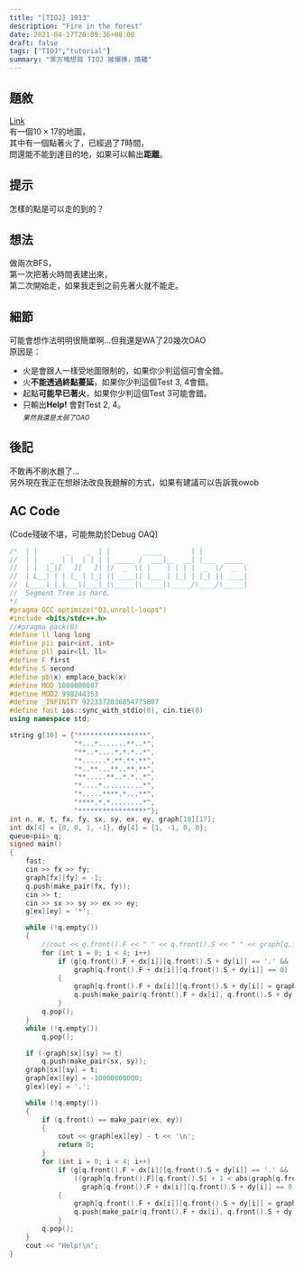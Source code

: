 ```yaml
---
title: "[TIOJ] 1013"
description: "Fire in the forest"
date: 2021-04-17T20:09:36+08:00
draft: false
tags: ["TIOJ","tutorial"]
summary: "笨方塊想寫 TIOJ 被爆揍，燒雞"
---
```


## 題敘

[Link](https://tioj.ck.tp.edu.tw/problems/1013)  
有一個$10\times17$的地圖，  
其中有一個點著火了，已經過了$T$時間，  
問還能不能到達目的地，如果可以輸出**距離**。  

## 提示
怎樣的點是可以走的到的？

## 想法
做兩次BFS，  
第一次把著火時間表建出來，  
第二次開始走，如果我走到之前先著火就不能走。  

## 細節
可能會想作法明明很簡單啊...但我還是WA了20幾次OAO  
原因是：
 - 火是會跟人一樣受地圖限制的，如果你少判這個可會全錯。  
 - 火**不能透過終點蔓延**，如果你少判這個Test 3, 4會錯。  
 - 起點**可能早已著火**，如果你少判這個Test 3可能會錯。  
 - 只輸出**Help!** 會對Test 2, 4。  
$_{果然我還是太弱了OAO}$ 

## 後記
不敢再不刷水題了...  
另外現在我正在想辦法改良我題解的方式，如果有建議可以告訴我owob  

## AC Code
(Code殘破不堪，可能無助於Debug OAQ)  
```cpp
/*  | |       _    _  | |        _____       | |
//  | |   _  | |  | | | | _____ /  ___|__  __| |___  _____
//  | |  |_|[   ][   ]| |/  _  \| |    | | | |  _  \/  _  \  
//  | L__| | | |_ | |_| || ____|| |___ | |_| | |_| || ____|
//  L____|_| |___||___|_|\_____|\_____|\_____/\____/\_____|
//  Segment Tree is hard.
*/
#pragma GCC optimize("O3,unroll-loops")
#include <bits/stdc++.h>
//#pragma pack(0)
#define ll long long
#define pii pair<int, int>
#define pll pair<ll, ll>
#define F first
#define S second
#define pb(x) emplace_back(x)
#define MOD 1000000007
#define MOD2 998244353
#define _INFINITY 9223372036854775807
#define fast ios::sync_with_stdio(0), cin.tie(0)
using namespace std;

string g[10] = {"*****************",
                "*...*.......**..*",
                "**..*....*.*.*..*",
                "*......*.**.**.**",
                "*..**...**..**.**",
                "**.....**..*.*..*",
                "*....*..........*",
                "*.....****.*...**",
                "****.*.*........*",
                "*****************"};
int n, m, t, fx, fy, sx, sy, ex, ey, graph[10][17];
int dx[4] = {0, 0, 1, -1}, dy[4] = {1, -1, 0, 0};
queue<pii> q;
signed main()
{
    fast;
    cin >> fx >> fy;
    graph[fx][fy] = -1;
    q.push(make_pair(fx, fy));
    cin >> t;
    cin >> sx >> sy >> ex >> ey;
    g[ex][ey] = '*';

    while (!q.empty())
    {
        //cout << q.front().F << " " << q.front().S << " " << graph[q.front().F][q.front().S] << '\n';
        for (int i = 0; i < 4; i++)
            if (g[q.front().F + dx[i]][q.front().S + dy[i]] == '.' &&
                graph[q.front().F + dx[i]][q.front().S + dy[i]] == 0)
            {
                graph[q.front().F + dx[i]][q.front().S + dy[i]] = graph[q.front().F][q.front().S] - 1;
                q.push(make_pair(q.front().F + dx[i], q.front().S + dy[i]));
            }
        q.pop();
    }
    while (!q.empty())
        q.pop();

    if (-graph[sx][sy] >= t)
        q.push(make_pair(sx, sy));
    graph[sx][sy] = t;
    graph[ex][ey] = -10000000000;
    g[ex][ey] = '.';

    while (!q.empty())
    {
        if (q.front() == make_pair(ex, ey))
        {
            cout << graph[ex][ey] - t << '\n';
            return 0;
        }
        for (int i = 0; i < 4; i++)
            if (g[q.front().F + dx[i]][q.front().S + dy[i]] == '.' && 
                ((graph[q.front().F][q.front().S] + 1 < abs(graph[q.front().F + dx[i]][q.front().S + dy[i]])) ||
                  graph[q.front().F + dx[i]][q.front().S + dy[i]] == 0))
            {
                graph[q.front().F + dx[i]][q.front().S + dy[i]] = graph[q.front().F][q.front().S] + 1;
                q.push(make_pair(q.front().F + dx[i], q.front().S + dy[i]));
            }
        q.pop();
    }
    cout << "Help!\n";
}
```